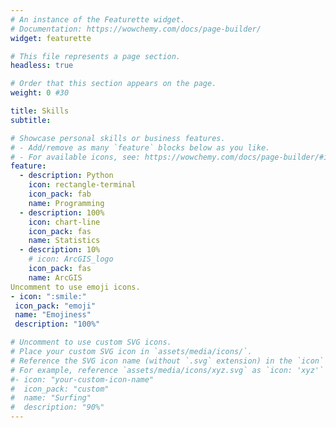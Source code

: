 ```yaml
---
# An instance of the Featurette widget.
# Documentation: https://wowchemy.com/docs/page-builder/
widget: featurette

# This file represents a page section.
headless: true

# Order that this section appears on the page.
weight: 0 #30

title: Skills
subtitle:

# Showcase personal skills or business features.
# - Add/remove as many `feature` blocks below as you like.
# - For available icons, see: https://wowchemy.com/docs/page-builder/#icons
feature:
  - description: Python
    icon: rectangle-terminal
    icon_pack: fab
    name: Programming
  - description: 100%
    icon: chart-line
    icon_pack: fas
    name: Statistics
  - description: 10%
    # icon: ArcGIS_logo
    icon_pack: fas
    name: ArcGIS
Uncomment to use emoji icons.
- icon: ":smile:"
 icon_pack: "emoji"
 name: "Emojiness"
 description: "100%"

# Uncomment to use custom SVG icons.
# Place your custom SVG icon in `assets/media/icons/`.
# Reference the SVG icon name (without `.svg` extension) in the `icon` field.
# For example, reference `assets/media/icons/xyz.svg` as `icon: 'xyz'`
#- icon: "your-custom-icon-name"
#  icon_pack: "custom"
#  name: "Surfing"
#  description: "90%"
---
```

